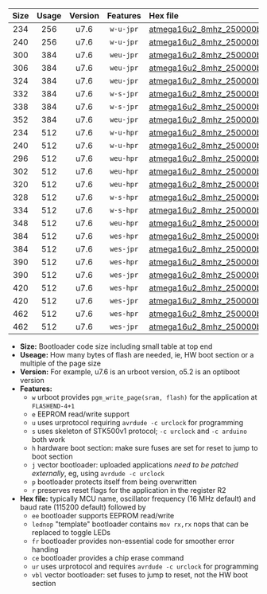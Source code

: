 |Size|Usage|Version|Features|Hex file|
|:-:|:-:|:-:|:-:|:--|
|234|256|u7.6|`w-u-jpr`|[atmega16u2_8mhz_250000bps_ur_vbl.hex](https://raw.githubusercontent.com/stefanrueger/urboot/main//atmega16u2_8mhz_250000bps_ur_vbl.hex)|
|240|256|u7.6|`w-u-jpr`|[atmega16u2_8mhz_250000bps_lednop_ur_vbl.hex](https://raw.githubusercontent.com/stefanrueger/urboot/main//atmega16u2_8mhz_250000bps_lednop_ur_vbl.hex)|
|300|384|u7.6|`weu-jpr`|[atmega16u2_8mhz_250000bps_ee_ur_vbl.hex](https://raw.githubusercontent.com/stefanrueger/urboot/main//atmega16u2_8mhz_250000bps_ee_ur_vbl.hex)|
|306|384|u7.6|`weu-jpr`|[atmega16u2_8mhz_250000bps_ee_lednop_ur_vbl.hex](https://raw.githubusercontent.com/stefanrueger/urboot/main//atmega16u2_8mhz_250000bps_ee_lednop_ur_vbl.hex)|
|324|384|u7.6|`weu-jpr`|[atmega16u2_8mhz_250000bps_ee_lednop_fr_ur_vbl.hex](https://raw.githubusercontent.com/stefanrueger/urboot/main//atmega16u2_8mhz_250000bps_ee_lednop_fr_ur_vbl.hex)|
|332|384|u7.6|`w-s-jpr`|[atmega16u2_8mhz_250000bps_vbl.hex](https://raw.githubusercontent.com/stefanrueger/urboot/main//atmega16u2_8mhz_250000bps_vbl.hex)|
|338|384|u7.6|`w-s-jpr`|[atmega16u2_8mhz_250000bps_lednop_vbl.hex](https://raw.githubusercontent.com/stefanrueger/urboot/main//atmega16u2_8mhz_250000bps_lednop_vbl.hex)|
|352|384|u7.6|`weu-jpr`|[atmega16u2_8mhz_250000bps_ee_lednop_fr_ce_ur_vbl.hex](https://raw.githubusercontent.com/stefanrueger/urboot/main//atmega16u2_8mhz_250000bps_ee_lednop_fr_ce_ur_vbl.hex)|
|234|512|u7.6|`w-u-hpr`|[atmega16u2_8mhz_250000bps_ur.hex](https://raw.githubusercontent.com/stefanrueger/urboot/main//atmega16u2_8mhz_250000bps_ur.hex)|
|240|512|u7.6|`w-u-hpr`|[atmega16u2_8mhz_250000bps_lednop_ur.hex](https://raw.githubusercontent.com/stefanrueger/urboot/main//atmega16u2_8mhz_250000bps_lednop_ur.hex)|
|296|512|u7.6|`weu-hpr`|[atmega16u2_8mhz_250000bps_ee_ur.hex](https://raw.githubusercontent.com/stefanrueger/urboot/main//atmega16u2_8mhz_250000bps_ee_ur.hex)|
|302|512|u7.6|`weu-hpr`|[atmega16u2_8mhz_250000bps_ee_lednop_ur.hex](https://raw.githubusercontent.com/stefanrueger/urboot/main//atmega16u2_8mhz_250000bps_ee_lednop_ur.hex)|
|320|512|u7.6|`weu-hpr`|[atmega16u2_8mhz_250000bps_ee_lednop_fr_ur.hex](https://raw.githubusercontent.com/stefanrueger/urboot/main//atmega16u2_8mhz_250000bps_ee_lednop_fr_ur.hex)|
|328|512|u7.6|`w-s-hpr`|[atmega16u2_8mhz_250000bps.hex](https://raw.githubusercontent.com/stefanrueger/urboot/main//atmega16u2_8mhz_250000bps.hex)|
|334|512|u7.6|`w-s-hpr`|[atmega16u2_8mhz_250000bps_lednop.hex](https://raw.githubusercontent.com/stefanrueger/urboot/main//atmega16u2_8mhz_250000bps_lednop.hex)|
|348|512|u7.6|`weu-hpr`|[atmega16u2_8mhz_250000bps_ee_lednop_fr_ce_ur.hex](https://raw.githubusercontent.com/stefanrueger/urboot/main//atmega16u2_8mhz_250000bps_ee_lednop_fr_ce_ur.hex)|
|384|512|u7.6|`wes-hpr`|[atmega16u2_8mhz_250000bps_ee.hex](https://raw.githubusercontent.com/stefanrueger/urboot/main//atmega16u2_8mhz_250000bps_ee.hex)|
|384|512|u7.6|`wes-jpr`|[atmega16u2_8mhz_250000bps_ee_vbl.hex](https://raw.githubusercontent.com/stefanrueger/urboot/main//atmega16u2_8mhz_250000bps_ee_vbl.hex)|
|390|512|u7.6|`wes-hpr`|[atmega16u2_8mhz_250000bps_ee_lednop.hex](https://raw.githubusercontent.com/stefanrueger/urboot/main//atmega16u2_8mhz_250000bps_ee_lednop.hex)|
|390|512|u7.6|`wes-jpr`|[atmega16u2_8mhz_250000bps_ee_lednop_vbl.hex](https://raw.githubusercontent.com/stefanrueger/urboot/main//atmega16u2_8mhz_250000bps_ee_lednop_vbl.hex)|
|420|512|u7.6|`wes-hpr`|[atmega16u2_8mhz_250000bps_ee_lednop_fr.hex](https://raw.githubusercontent.com/stefanrueger/urboot/main//atmega16u2_8mhz_250000bps_ee_lednop_fr.hex)|
|420|512|u7.6|`wes-jpr`|[atmega16u2_8mhz_250000bps_ee_lednop_fr_vbl.hex](https://raw.githubusercontent.com/stefanrueger/urboot/main//atmega16u2_8mhz_250000bps_ee_lednop_fr_vbl.hex)|
|462|512|u7.6|`wes-hpr`|[atmega16u2_8mhz_250000bps_ee_lednop_fr_ce.hex](https://raw.githubusercontent.com/stefanrueger/urboot/main//atmega16u2_8mhz_250000bps_ee_lednop_fr_ce.hex)|
|462|512|u7.6|`wes-jpr`|[atmega16u2_8mhz_250000bps_ee_lednop_fr_ce_vbl.hex](https://raw.githubusercontent.com/stefanrueger/urboot/main//atmega16u2_8mhz_250000bps_ee_lednop_fr_ce_vbl.hex)|

- **Size:** Bootloader code size including small table at top end
- **Useage:** How many bytes of flash are needed, ie, HW boot section or a multiple of the page size
- **Version:** For example, u7.6 is an urboot version, o5.2 is an optiboot version
- **Features:**
  + `w` urboot provides `pgm_write_page(sram, flash)` for the application at `FLASHEND-4+1`
  + `e` EEPROM read/write support
  + `u` uses urprotocol requiring `avrdude -c urclock` for programming
  + `s` uses skeleton of STK500v1 protocol; `-c urclock` and `-c arduino` both work
  + `h` hardware boot section: make sure fuses are set for reset to jump to boot section
  + `j` vector bootloader: uploaded applications *need to be patched externally*, eg, using `avrdude -c urclock`
  + `p` bootloader protects itself from being overwritten
  + `r` preserves reset flags for the application in the register R2
- **Hex file:** typically MCU name, oscillator frequency (16 MHz default) and baud rate (115200 default) followed by
  + `ee` bootloader supports EEPROM read/write
  + `lednop` "template" bootloader contains `mov rx,rx` nops that can be replaced to toggle LEDs
  + `fr` bootloader provides non-essential code for smoother error handing
  + `ce` bootloader provides a chip erase command
  + `ur` uses urprotocol and requires `avrdude -c urclock` for programming
  + `vbl` vector bootloader: set fuses to jump to reset, not the HW boot section
